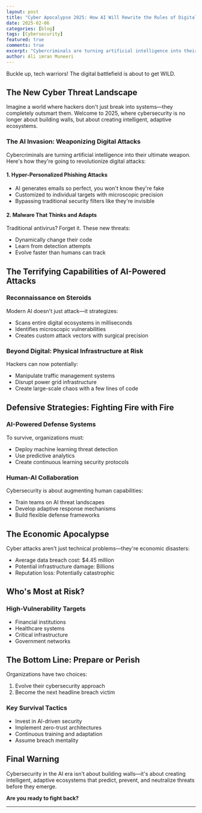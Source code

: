 ```yaml
---
layout: post
title: "Cyber Apocalypse 2025: How AI Will Rewrite the Rules of Digital Warfare"
date: 2025-02-06
categories: [blog]
tags: [Cybersecurity]
featured: true
comments: true
excerpt: "Cybercriminals are turning artificial intelligence into their ultimate weapon. Here's how they're going to revolutionize digital attacks"
author: Ali imran Muneeri
---
```


Buckle up, tech warriors! The digital battlefield is about to get WILD. 

## The New Cyber Threat Landscape

Imagine a world where hackers don't just break into systems—they completely outsmart them. Welcome to 2025, where cybersecurity is no longer about building walls, but about creating intelligent, adaptive ecosystems.

### The AI Invasion: Weaponizing Digital Attacks

Cybercriminals are turning artificial intelligence into their ultimate weapon. Here's how they're going to revolutionize digital attacks:

#### 1. Hyper-Personalized Phishing Attacks

- AI generates emails so perfect, you won't know they're fake
- Customized to individual targets with microscopic precision
- Bypassing traditional security filters like they're invisible

#### 2. Malware That Thinks and Adapts

Traditional antivirus? Forget it. These new threats:

- Dynamically change their code
- Learn from detection attempts
- Evolve faster than humans can track

## The Terrifying Capabilities of AI-Powered Attacks

### Reconnaissance on Steroids

Modern AI doesn't just attack—it strategizes:

- Scans entire digital ecosystems in milliseconds
- Identifies microscopic vulnerabilities
- Creates custom attack vectors with surgical precision

### Beyond Digital: Physical Infrastructure at Risk

Hackers can now potentially:

- Manipulate traffic management systems
- Disrupt power grid infrastructure
- Create large-scale chaos with a few lines of code

## Defensive Strategies: Fighting Fire with Fire

### AI-Powered Defense Systems

To survive, organizations must:

- Deploy machine learning threat detection
- Use predictive analytics
- Create continuous learning security protocols

### Human-AI Collaboration

Cybersecurity is about augmenting human capabilities:

- Train teams on AI threat landscapes
- Develop adaptive response mechanisms
- Build flexible defense frameworks

## The Economic Apocalypse

Cyber attacks aren't just technical problems—they're economic disasters:

- Average data breach cost: $4.45 million
- Potential infrastructure damage: Billions
- Reputation loss: Potentially catastrophic

## Who's Most at Risk?

### High-Vulnerability Targets

- Financial institutions
- Healthcare systems
- Critical infrastructure
- Government networks

## The Bottom Line: Prepare or Perish

Organizations have two choices:

1. Evolve their cybersecurity approach
2. Become the next headline breach victim

### Key Survival Tactics

- Invest in AI-driven security
- Implement zero-trust architectures
- Continuous training and adaptation
- Assume breach mentality

## Final Warning

Cybersecurity in the AI era isn't about building walls—it's about creating intelligent, adaptive ecosystems that predict, prevent, and neutralize threats before they emerge.

**Are you ready to fight back?**

---
